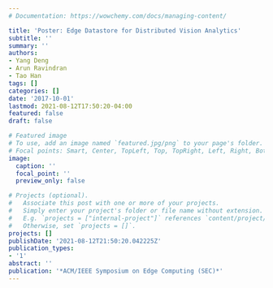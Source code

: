 ```yaml
---
# Documentation: https://wowchemy.com/docs/managing-content/

title: 'Poster: Edge Datastore for Distributed Vision Analytics'
subtitle: ''
summary: ''
authors:
- Yang Deng
- Arun Ravindran
- Tao Han
tags: []
categories: []
date: '2017-10-01'
lastmod: 2021-08-12T17:50:20-04:00
featured: false
draft: false

# Featured image
# To use, add an image named `featured.jpg/png` to your page's folder.
# Focal points: Smart, Center, TopLeft, Top, TopRight, Left, Right, BottomLeft, Bottom, BottomRight.
image:
  caption: ''
  focal_point: ''
  preview_only: false

# Projects (optional).
#   Associate this post with one or more of your projects.
#   Simply enter your project's folder or file name without extension.
#   E.g. `projects = ["internal-project"]` references `content/project/deep-learning/index.md`.
#   Otherwise, set `projects = []`.
projects: []
publishDate: '2021-08-12T21:50:20.042225Z'
publication_types:
- '1'
abstract: ''
publication: '*ACM/IEEE Symposium on Edge Computing (SEC)*'
---
```

